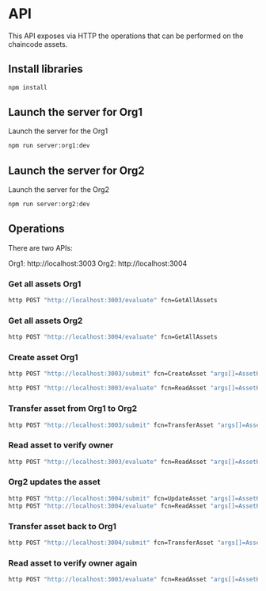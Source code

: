 # API

This API exposes via HTTP the operations that can be performed on the chaincode assets.

## Install libraries

```bash
npm install
```

## Launch the server for Org1

Launch the server for the Org1

```bash
npm run server:org1:dev
```

## Launch the server for Org2

Launch the server for the Org2

```bash
npm run server:org2:dev
```

## Operations

There are two APIs:

Org1: http://localhost:3003
Org2: http://localhost:3004


### Get all assets Org1

```bash
http POST "http://localhost:3003/evaluate" fcn=GetAllAssets 
```
### Get all assets Org2

```bash
http POST "http://localhost:3004/evaluate" fcn=GetAllAssets 
```


### Create asset Org1

```bash
http POST "http://localhost:3003/submit" fcn=CreateAsset "args[]=AssetKey11" "args[]=Blue" "args[]=10" "args[]=4"

http POST "http://localhost:3003/evaluate" fcn=ReadAsset "args[]=AssetKey11"
```

### Transfer asset from Org1 to Org2
```bash
http POST "http://localhost:3003/submit" fcn=TransferAsset "args[]=AssetKey11" "args[]=Org2MSP:x509::/OU=admin/CN=admin::/C=ES/L=Alicante/=Alicante/O=Kung Fu Software/OU=Tech/CN=ca"
```


### Read asset to verify owner

```bash
http POST "http://localhost:3003/evaluate" fcn=ReadAsset "args[]=AssetKey11"

```
### Org2 updates the asset

```bash
http POST "http://localhost:3004/submit" fcn=UpdateAsset "args[]=AssetKey11" "args[]=Red" "args[]=10" "args[]=4"
http POST "http://localhost:3004/evaluate" fcn=ReadAsset "args[]=AssetKey11"
```

### Transfer asset back to Org1


```bash
http POST "http://localhost:3004/submit" fcn=TransferAsset "args[]=AssetKey11" "args[]=Org1MSP:x509::/OU=admin/CN=admin::/C=ES/L=Alicante/=Alicante/O=Kung Fu Software/OU=Tech/CN=ca"

```
### Read asset to verify owner again

```bash
http POST "http://localhost:3003/evaluate" fcn=ReadAsset "args[]=AssetKey11"

```